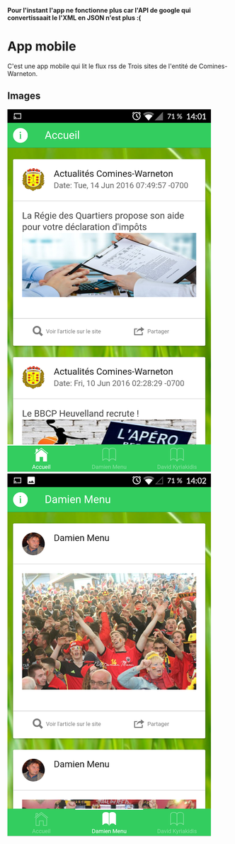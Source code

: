 **Pour l'instant l'app ne fonctionne plus car l'API de google qui convertissaait le l'XML en JSON n'est plus :(**

# App mobile #

C'est une app mobile qui lit le flux rss de Trois sites de l'entité de Comines-Warneton.

## Images ##

![Image 1](/readmeImage/appComines.png "Image 1")
![Image 2](/readmeImage/appComines2.png "Image 2")